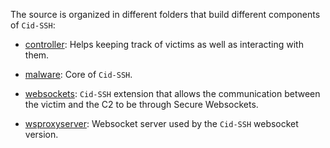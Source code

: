 The source is organized in different folders that build different components of `Cid-SSH`:

- [controller](controller/README.md): Helps keeping track of victims as well as interacting with them.

- [malware](malware/README.md): Core of `Cid-SSH`.

- [websockets](websockets/README.md): `Cid-SSH` extension that allows the communication between the victim and the C2 to be through Secure Websockets.

- [wsproxyserver](wsproxyserver/README.md): Websocket server used by the `Cid-SSH` websocket version.


